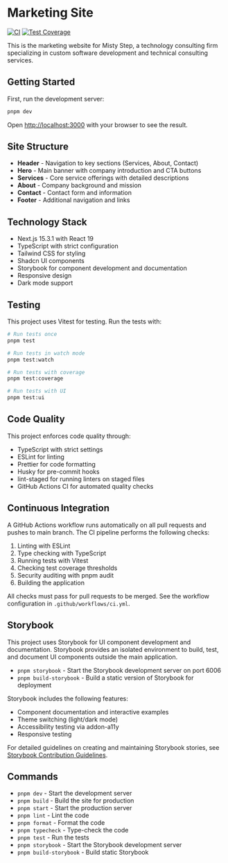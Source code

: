 # Marketing Site

[![CI](https://github.com/phrazzld/misty-step/actions/workflows/ci.yml/badge.svg)](https://github.com/phrazzld/misty-step/actions/workflows/ci.yml)
[![Test Coverage](https://img.shields.io/badge/coverage-92%25-brightgreen)](https://github.com/phrazzld/misty-step)

This is the marketing website for Misty Step, a technology consulting firm specializing in custom software development and technical consulting services.

## Getting Started

First, run the development server:

```bash
pnpm dev
```

Open [http://localhost:3000](http://localhost:3000) with your browser to see the result.

## Site Structure

- **Header** - Navigation to key sections (Services, About, Contact)
- **Hero** - Main banner with company introduction and CTA buttons
- **Services** - Core service offerings with detailed descriptions
- **About** - Company background and mission
- **Contact** - Contact form and information
- **Footer** - Additional navigation and links

## Technology Stack

- Next.js 15.3.1 with React 19
- TypeScript with strict configuration
- Tailwind CSS for styling
- Shadcn UI components
- Storybook for component development and documentation
- Responsive design
- Dark mode support

## Testing

This project uses Vitest for testing. Run the tests with:

```bash
# Run tests once
pnpm test

# Run tests in watch mode
pnpm test:watch

# Run tests with coverage
pnpm test:coverage

# Run tests with UI
pnpm test:ui
```

## Code Quality

This project enforces code quality through:

- TypeScript with strict settings
- ESLint for linting
- Prettier for code formatting
- Husky for pre-commit hooks
- lint-staged for running linters on staged files
- GitHub Actions CI for automated quality checks

## Continuous Integration

A GitHub Actions workflow runs automatically on all pull requests and pushes to main branch. The CI pipeline performs the following checks:

1. Linting with ESLint
2. Type checking with TypeScript
3. Running tests with Vitest
4. Checking test coverage thresholds
5. Security auditing with pnpm audit
6. Building the application

All checks must pass for pull requests to be merged. See the workflow configuration in `.github/workflows/ci.yml`.

## Storybook

This project uses Storybook for UI component development and documentation. Storybook provides an isolated environment to build, test, and document UI components outside the main application.

- `pnpm storybook` - Start the Storybook development server on port 6006
- `pnpm build-storybook` - Build a static version of Storybook for deployment

Storybook includes the following features:

- Component documentation and interactive examples
- Theme switching (light/dark mode)
- Accessibility testing via addon-a11y
- Responsive testing

For detailed guidelines on creating and maintaining Storybook stories, see [Storybook Contribution Guidelines](./docs/CONTRIBUTING-STORYBOOK.md).

## Commands

- `pnpm dev` - Start the development server
- `pnpm build` - Build the site for production
- `pnpm start` - Start the production server
- `pnpm lint` - Lint the code
- `pnpm format` - Format the code
- `pnpm typecheck` - Type-check the code
- `pnpm test` - Run the tests
- `pnpm storybook` - Start the Storybook development server
- `pnpm build-storybook` - Build static Storybook
